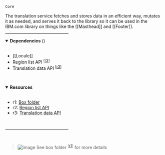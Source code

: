 `Core` <!-- category start --><!-- category end -->

The translation service fetches and stores data in an efficient way, mutates it as needed, and serves it back to the library so it can be used in the IBM.com library on things like the [[Masthead]] and [[Footer]].

<hr width="40%" />

<!-- toc start open="true" --><!-- toc end -->

<details open="true">
  <summary><strong>Dependencies</strong> (<!-- dependencyCount start --><!-- dependencyCount end -->)</summary><br />

- [[Locale]]
- Region list API <sup>[[r2](#resources)]</sup>
- Translation data API <sup>[[r3](#resources)]</sup>

<br />
</details>

<!-- usedby start open="true" --><!-- usedby end -->

<!-- backlinks start open="true" --><!-- backlinks end -->

<a name="resources"></a>
<details open="true">
  <summary><strong>Resources</strong></summary><br />

- r1: [Box folder](https://ibm.ent.box.com/folder/110807491301)
- r2: [Region list API](https://www.ibm.com/common/js/dynamicnav/www/countrylist/jsononly/usen-utf8.json)
- r3: [Translation data API](https://www.ibm.com/common/v18/js/data/jsononly/usen.json)

<br />
</details>

<hr width="40%" />

<br />

> ![image](https://user-images.githubusercontent.com/3793636/117873919-f6faba80-b265-11eb-81a5-039bdcd822e8.png)  See box folder <sup>[[r1](#resources)]</sup> for more details

